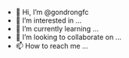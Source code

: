 - 👋 Hi, I’m @gondrongfc
- 👀 I’m interested in ...
- 🌱 I’m currently learning ...
- 💞️ I’m looking to collaborate on ...
- 📫 How to reach me ...

<!---
gondrongfc/gondrongfc is a ✨ special ✨ repository because its `README.md` (this file) appears on your GitHub profile.
You can click the Preview link to take a look at your changes.
--->
